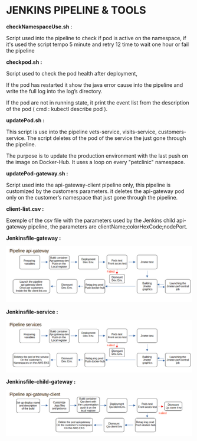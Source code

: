 # JENKINS PIPELINE & TOOLS


<b>checkNamespaceUse.sh</b> : 


Script used into the pipeline to check if pod is active on the namespace, if it's used the script tempo 5 minute and retry 12 time to wait one hour or fail the pipeline


<b>checkpod.sh : </b>


Script used to check the pod health after deployment, 

If the pod has restarted it show the java error cause into the pipeline and write the full log into the log’s directory. 

If the pod are not in running state, it print the event list from the description of the pod ( cmd : kubectl describe pod ).


<b>updatePod.sh :</b>


This script is use into the pipeline vets-service, visits-service, customers-service. The script deletes of the pod of the service the just gone through the pipeline.

The purpose is to update the production environment with the last push on the image on Docker-Hub. It uses a loop on every "petclinic" namespace. 


<b>updatePod-gateway.sh :</b>


Script used into the api-gateway-client pipeline only, this pipeline is customized by the customers parameters. it deletes the api-gateway pod only on the customer’s namespace that just gone through the pipeline.


<b>client-list.csv :</b>

Exemple of the csv file with the parameters used by the Jenkins child api-gateway pipeline, the parameters are clientName;colorHexCode;nodePort. 



<b>Jenkinsfile-gateway :</b>

![gatewayPipeline](img/apiGatewayPipeline.png)

<b>Jenkinsfile-service : </b>

![servicePipeline](img/ServicePipeline.png)

<b>Jenkinsfile-child-gateway :</b>

![gatewayPipeline](img/apiGtwClientPipeline.png)

